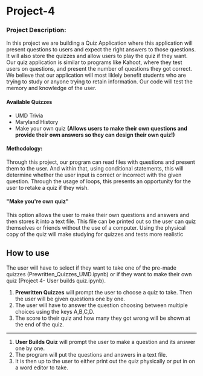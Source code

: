 # Project-4

### Project Description:
In this project we are building a Quiz Application where this application will present questions to users and expect the right answers to those questions. It will also store the quizzes and allow users to play the quiz if they want. Our quiz application is similar to programs like Kahoot, where they test users on questions, and present the number of questions they got correct. We believe that our application will most liklely benefit students who are trying to study or anyone trying to retain information. Our code will test the memory and knowledge of the user.

#### Available Quizzes
- UMD Trivia
- Maryland History 
- Make your own quiz **(Allows users to make their own questions and provide their own answers so they can design their own quiz!)**

#### Methodology:
Through this project, our program can read files with questions and present them to the user. And within that, using conditional statements, this will determine whether the user input is correct or incorrect with the given question. Through the usage of loops, this presents an opportunity for the user to retake a quiz if they wish.
#### "Make you're own quiz" 
This option allows the user to make their own questions and answers and then stores it into a text file. This file can be printed out so the user can quiz themselves or friends without the use of a computer. Using the physical copy of the quiz will make studying for quizzes and tests more realistic

How to use
----------
The user will have to select if they want to take one of the pre-made quizzes (Prewritten_Quizzes_UMD.ipynb) or if they want to make their own quiz (Project 4- User builds quiz.ipynb).

1. **Prewritten Quizzes** will prompt the user to choose a quiz to take. Then the user will be given questions one by one.
2. The user will have to answer the question choosing between multiple choices using the keys A,B,C,D.
3. The score to their quiz and how many they got wrong will be shown at the end of the quiz.

-------
1. **User Builds Quiz** will prompt the user to make a question and its answer one by one.
2. The program will put the questions and answers in a text file. 
3. It is then up to the user to either print out the quiz physically or put in on a word editor to take.
